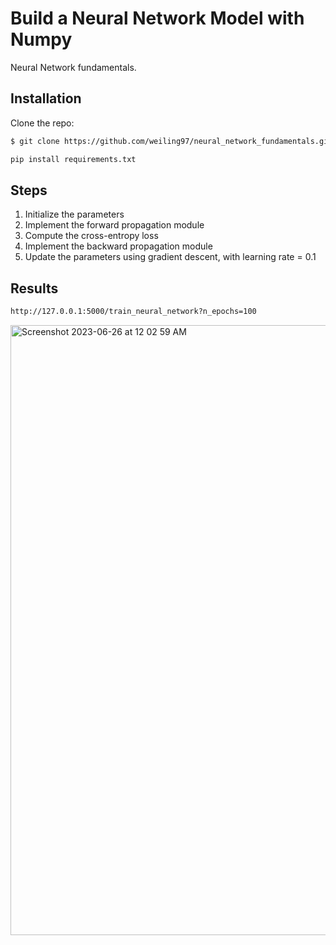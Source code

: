 # Build a Neural Network Model with Numpy

Neural Network fundamentals.


## Installation
Clone the repo:
```bash
$ git clone https://github.com/weiling97/neural_network_fundamentals.git
```
```bash
pip install requirements.txt
```

## Steps
1. Initialize the parameters 
2. Implement the forward propagation module
3. Compute the cross-entropy loss
4. Implement the backward propagation module
5. Update the parameters using gradient descent, with learning rate = 0.1

## Results
```bash
http://127.0.0.1:5000/train_neural_network?n_epochs=100
```
<img width="976" alt="Screenshot 2023-06-26 at 12 02 59 AM" src="https://github.com/weiling97/neural_network_fundamentals/assets/55085035/ed35d747-a107-4fb5-af47-750d3319027b">
